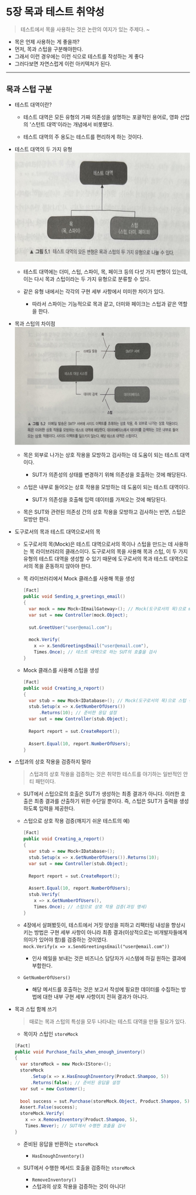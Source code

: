 # 5장 목과 테스트 취약성
> 테스트에서 목을 사용하는 것은 논란의 여지가 있는 주제다. ~

- 목은 언제 사용하는 게 좋을까?
- 먼저, 목과 스텁을 구분해야한다.
- 그래서 이런 경우에는 이런 식으로 테스트를 작성하는 게 좋다
- 그러다보면 자연스럽게 이런 아키텍처가 된다.
---
## 목과 스텁 구분
- 테스트 대역이란?
  - 테스트 대역은 모든 유형의 가짜 의존성을 설명하는 포괄적인 용어로, 영화 산업의 '스턴트 대역'이라는 개념에서 비롯됐다.

  - 테스트 대역의 주 용도는 테스트를 편리하게 하는 것이다.

- 테스트 대역의 두 가지 유형
  ![IMG_5_1](./images/IMG_5_1.jpg)
  - 테스트 대역에는 더미, 스텁, 스파이, 목, 페이크 등의 다섯 가지 변형이 있는데, 이는 다시 목과 스텁이라는 두 가지 유형으로 분류할 수 있다.

  - 같은 유형 내에서는 각각의 구현 세부 사항에서 미미한 차이가 있다.
    - 따라서 스파이는 기능적으로 목과 같고, 더미와 페이크는 스텁과 같은 역할을 한다.

- 목과 스텁의 차이점
  ![IMG_5_2](./images/IMG_5_2.jpg)
  - 목은 외부로 나가는 상호 작용을 모방하고 검사하는 데 도움이 되는 테스트 대역이다.
    - SUT가 의존성의 상태를 변경하기 위해 의존성을 호출하는 것에 해당된다.

  - 스텁은 내부로 들어오는 상호 작용을 모방하는 데 도움이 되는 테스트 대역이다.
    - SUT가 의존성을 호출해 입력 데이터를 가져오는 것에 해당된다.

  - 목은 SUT와 관련된 의존성 간의 상호 작용을 모방하고 검사하는 반면, 스텁은 모방만 한다.

- 도구로서의 목과 테스트 대역으로서의 목
  - 도구로서의 목(Mock)은 테스트 대역으로서의 목이나 스텁을 만드는 데 사용하는 목 라이브러리의 클래스이다. 도구로서의 목을 사용해 목과 스텁, 이 두 가지 유형의 테스트 대역을 생성할 수 있기 때문에 도구로서의 목과 테스트 대역으로서의 목을 혼동하지 않아야 한다.

  - 목 라이브러리에서 Mock 클래스를 사용해 목을 생성
    ```cs
    [Fact]
    public void Sending_a_greetings_email()
    {
      var mock = new Mock<IEmailGateway>(); // Mock(도구로서의 목)으로 mock(테스트 대역으로서의 목) 생성
      var sut = new Controller(mock.Object);

      sut.GreetUser("user@email.com");

      mock.Verify(
        x => x.SendGreetingsEmail("user@email.com"),
        Times.Once); // 테스트 대역으로 하는 SUT의 호출을 검사
    }
    ```

  - Mock 클래스를 사용해 스텁을 생성
    ```cs
    [Fact]
    public void Creating_a_report()
    {
      var stub = new Mock<IDatabase>(); // Mock(도구로서의 목)으로 스텁 생성
      stub.Setup(x => x.GetNumberOfUsers())
          .Returns(10); // 준비한 응답 설정
      var sut = new Controller(stub.Object);

      Report report = sut.CreateReport();

      Assert.Equal(10, report.NumberOfUsers);
    }
    ```
  
- 스텁과의 상호 작용을 검증하지 말라
  >  스텁과의 상호 작용을 검증하는 것은 취약한 테스트를 야기하는 일반적인 안티 패턴이다.

  - SUT에서 스텁으로의 호출은 SUT가 생성하는 최종 결과가 아니다. 이러한 호출은 최종 결과를 산출하기 위한 수단일 뿐이다. 즉, 스텁은 SUT가 출력을 생성하도록 입력을 제공한다.
  
  - 스텁으로 상호 작용 검증(깨지기 쉬운 테스트의 예)
    ```cs
    [Fact]
    public void Creating_a_report()
    {
      var stub = new Mock<IDatabase>();
      stub.Setup(x => x.GetNumberOfUsers()).Returns(10);
      var sut = new Controller(stub.Object);

      Report report = sut.CreateReport();

      Assert.Equal(10, report.NumberOfUsers);
      stub.Verify(
        x => x.GetNumberOfUsers(),
        Times.Once); // 스텁으로 상호 작용 검증(과잉 명세)
    }
    ```
  - 4장에서 살펴봤듯이, 테스트에서 거짓 양성을 피하고 리팩터링 내성을 향상시키는 방법은 구현 세부 사항이 아니라 최종 결과(이상적으로는 비개발자들에게 의미가 있어야 함)를 검증하는 것이였다.  
  `mock.Verify(x => x.SendGreetingsEmail("user@email.com"))`
    - 인사 메일을 보내는 것은 비즈니스 담당자가 시스템에 하길 원하는 결과에 부합한다.

  - `GetNumberOfUsers()`
    - 해당 메서드를 호출하는 것은 보고서 작성에 필요한 데이터를 수집하는 방법에 대한 내부 구현 세부 사항이지 전혀 결과가 아니다.

- 목과 스텁 함께 쓰기
  > 때로는 목과 스텁의 특성을 모두 나타내는 테스트 대역을 만들 필요가 있다.

  - 목이자 스텁인 `storeMock`
  ```cs
  [Fact]
  public void Purchase_fails_when_enough_inventory()
  {
    var storeMock = new Mock<IStore>();
    storeMock
        .Setup(x => x.HasEnoughInventory(Product.Shampoo, 5))
        .Returns(false); // 준비된 응답을 설정
    var sut = new Customer();

    bool success = sut.Purchase(storeMock.Object, Product.Shampoo, 5);
    Assert.False(success);
    storeMock.Verify(
      x => x.RemoveInventory(Product.Shampoo, 5),
      Times.Never); // SUT에서 수행한 호출을 검사
  }
  ```
  - 준비된 응답을 반환하는 `storeMock`
    - `HasEnoughInventory()`

  - SUT에서 수행한 메서드 호출을 검증하는 `storeMock`
    - `RemoveInventory()`
    - 스텁과의 상호 작용을 검증하는 것이 아니다!


    
